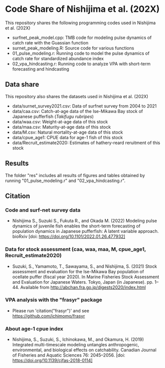 # Code Share of Nishijima et al. (202X)  

This repository shares the following programming codes used in Nishijima et al. (202X)
 
- surfnet_peak_model.cpp: TMB code for modeling pulse dynamics of catch rate with the Guassian function
- surnet_peak_modeling.R: Source code for various functions
- 01_pulse_modeling.r: Running code to model the pulse dynamics of catch rate for standardized abundance index
- 02_vpa_hindcasting.r: Running code to analyze VPA with short-term forecasting and hindcasting

## Data share

This repository also shares the datasets used in Nishijima et al. (202X)

- data/surnet_survey2021.csv: Data of surfnet survey from 2004 to 2021
- data/caa.csv: Catch-at-age data of the Ise-Mikawa Bay stock of Japanese pufferfish (<i>Takifugu rubripes</i>)
- data/waa.csv: Weight-at-age data of this stock
- data/maa.csv: Maturity-at-age data of this stock
- data/M.csv: Natural mortality-at-age data of this stock
- data/cpue_age1: CPUE data for age-1 fish of this stock
- data/Recruit_estimate2020: Estimates of hathery-reard reruitment of this stock

## Results

The folder "res" includes all results of figures and tables obtained by running "01_pulse_modeling.r" and "02_vpa_hindcasting.r".

## Citation 

### Code and surf-net survey data
- Nishijima S., Suzuki S., Fukuta R., and Okada M. (2022) Modeling pulse dynamics of juvenile fish enables the short-term forecasting of population dynamics in Japanese pufferfish: A latent variable approach. bioRxiv [doi: https://doi.org/10.1101/2022.01.26.477932]

### Data for stock assessment (caa, waa, maa, M, cpue_age1, Recruit_estimate2020)
- Suzuki, S., Yamamoto, T., Sawayama, S., and Nishijima, S. (2021) Stock assessment and evaluation for the Ise-Mikawa Bay population of ocellate puffer (fiscal year 2020). In Marine Fisheries Stock Assessment and Evaluation for Japanese Waters. Tokyo, Japan (in Japanese). pp. 1–44. Available from http://abchan.fra.go.jp/digests2020/index.html

### VPA analysis with the "frasyr" package
- Please run 'citation("frasyr")' and see https://github.com/ichimomo/frasyr

### About age-1 cpue index 
- Nishijima, S., Suzuki, S., Ichinokawa, M., and Okamura, H. (2019) Integrated multi-timescale modeling untangles anthropogenic, environmental, and biological effects on catchability. Canadian Journal of Fisheries and Aquatic Sciences 76: 2045–2056. [doi: https://doi.org/10.1139/cjfas-2018-0114]
